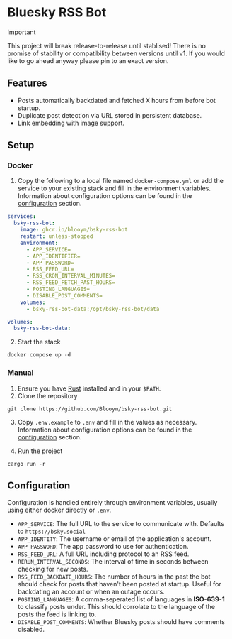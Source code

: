 # Bluesky RSS Bot

> [!IMPORTANT]
> This project will break release-to-release until stablised! There is no
> promise of stability or compatibility between versions until v1. If you would
> like to go ahead anyway please pin to an exact version.

## Features

- Posts automatically backdated and fetched X hours from before bot startup.
- Duplicate post detection via URL stored in persistent database.
- Link embedding with image support.

## Setup

### Docker

1. Copy the following to a local file named `docker-compose.yml` or add the
   service to your existing stack and fill in the environment variables.
   Information about configuration options can be found in the
   [configuration](#configuration) section.

```yml
services:
  bsky-rss-bot:
    image: ghcr.io/blooym/bsky-rss-bot
    restart: unless-stopped
    environment:
      - APP_SERVICE=
      - APP_IDENTIFIER=
      - APP_PASSWORD=
      - RSS_FEED_URL=
      - RSS_CRON_INTERVAL_MINUTES=
      - RSS_FEED_FETCH_PAST_HOURS=
      - POSTING_LANGUAGES=
      - DISABLE_POST_COMMENTS=
    volumes:
      - bsky-rss-bot-data:/opt/bsky-rss-bot/data

volumes:
  bsky-rss-bot-data:
```

2. Start the stack

```
docker compose up -d
```

### Manual

1. Ensure you have [Rust](https://www.rust-lang.org/tools/install) installed and
   in your `$PATH`.
2. Clone the repository

```
git clone https://github.com/Blooym/bsky-rss-bot.git
```

3. Copy `.env.example` to `.env` and fill in the values as necessary.
   Information about configuration options can be found in the
   [configuration](#configuration) section.

4. Run the project

```
cargo run -r
```

## Configuration

Configuration is handled entirely through environment variables, usually using
either docker directly or `.env`.

- `APP_SERVICE`: The full URL to the service to communicate with. Defaults to
  `https://bsky.social`
- `APP_IDENTITY`: The username or email of the application's account.
- `APP_PASSWORD`: The app password to use for authentication.
- `RSS_FEED_URL`: A full URL including protocol to an RSS feed.
- `RERUN_INTERVAL_SECONDS`: The interval of time in seconds between checking for
  new posts.
- `RSS_FEED_BACKDATE_HOURS`: The number of hours in the past the bot should
  check for posts that haven't been posted at startup. Useful for backdating an
  account or when an outage occurs.
- `POSTING_LANGUAGES`: A comma-seperated list of languages in **ISO-639-1** to
  classify posts under. This should corrolate to the language of the posts the
  feed is linking to.
- `DISABLE_POST_COMMENTS`: Whether Bluesky posts should have comments disabled.
